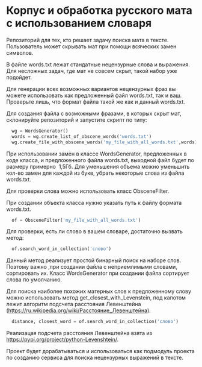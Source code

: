 # Корпус и обработка русского мата с использованием словаря

Репозиторий для тех, кто решает задачу поиска мата в тексте. Пользователь может скрывать мат при помощи всяческих замен символов.

В файле words.txt лежат стандатные нецензурные слова и выражения. Для несложных задач, где мат не совсем скрыт, такой набор уже подойдет.

Для генерации всех возможных вариантов нецензурных фраз вы можете использовать как предложенный файл words.txt, так и ваш. Проверьте лишь, что формат файла
такой же как и данный words.txt.

Для создания файла с возможными фразами, в которых скрыт мат, склонируйте репозиторий и запустите скрипт по типу:
```python
  wg = WordsGenerator()
  words = wg.create_list_of_obscene_words('words.txt')
  wg.create_file_with_obscene_words('my_file_with_all_words.txt',words)
```
При использовании замен в классе WordsGenerator, предложенных в коде класса, и предложенного файла words.txt, выходной файл будет по размеру примерно  1,5Гб. Для уменьшения объема можно уменьшить кол-во замен для каждой из букв, убрать некоторые слова из файла words.txt.

Для проверки слова можно использовать класс ObsceneFilter. 

При создании объекта класса нужно указать путь к файлу формата words.txt. 
```python
  of = ObsceneFilter('my_file_with_all_words.txt')
```
Для проверки, есть ли слово в вашем словаре, достаточно вызвать метод:
```python
  of.search_word_in_collection('слово')
```
Данный метод реализует простой бинарный поиск на наборе слов. Поэтому важно ,при создании файла с неприемлимыми словами, сортировать их. Класс WordsGenerator при создании файла сортирует слова по умолчанию.

Для поиска наиболее похожих матерных слов к предложенному слову можно использовать метод get_closest_with_Levenstein, под капотом лежит алгоритм подсчета расстояния Левенштейна (https://ru.wikipedia.org/wiki/Расстояние_Левенштейна).
```python
  distance, closest_word = of.search_word_in_collection('слово')
```
Реализацая подсчета расстояния Левенштейна взята из https://pypi.org/project/python-Levenshtein/. 

Проект будет дорабатываться и использоваться как подмодуль проекта по созданию сервиса для поиска нецензурных выражений в тексте.

